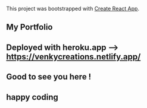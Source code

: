 This project was bootstrapped with [Create React App](https://github.com/facebook/create-react-app).

## My Portfolio

## Deployed with heroku.app -->  https://venkycreations.netlify.app/

## Good to see you here !
## happy coding 
